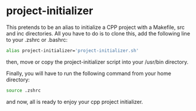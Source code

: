 # project-initializer

This pretends to be an alias to initialize a CPP project with a Makefile, src and inc directories. All you have to do is to clone this, add the following line to your .zshrc or .bashrc:

```bash
alias project-initializer='project-initializer.sh'
```

then, move or copy the project-initializer script into your /usr/bin directory.

Finally, you will have to run the following command from your home directory:

```bash
source .zshrc
```

and now, all is ready to enjoy your cpp project initializer.
